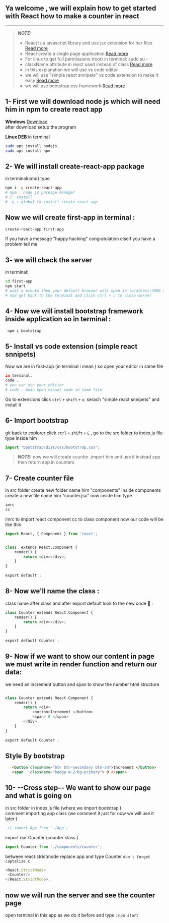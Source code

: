 ## Ya welcome , we will explain how to get started with React  how to make a counter in react
---------------------------------------------------------------
> **_NOTE:_** 
> - React is a javascript library and use jsx extension for her files [Read more](https://www.geeksforgeeks.org/jsx-full-form/)<br>
> - React create a single page application [Read more ](https://en.wikipedia.org/wiki/Single-page_application)
> - For linux to get full permissions (root) in terminal: sudo su -
> - className attribute in react used instead of class [Read more ](https://www.geeksforgeeks.org/why-react-uses-classname-over-class-attribute/)
> - in this explanation we will use vs code editor 
> - we will use "simple react snnipets" vs code extension to make it easy [Read more](https://www.digitalocean.com/community/posts/write-react-faster-with-simple-react-snippets)
> - we will use bootstrap css framework [Read more](https://websuggestion.com/why-bootstrap-is-better-than-css/)

## 1- First we will download node js which will need him in npm to create react app
 **Windows** [Download](https://nodejs.org/dist/v16.13.0/node-v16.13.0-x64.msi) <br>
 after download setup the program <br>
 
 **Linux DEB** in terminal <br>
 ```bash
 sudo apt install nodejs  
 sudo apt install npm 
 ```
 ## 2- We will install create-react-app package
 in terminal(cmd) type
 ```bash
 npm i -g create-react-app
 # npm : node js package manager
 # i: install
 # -g : global to install create-react-app
 
 ```
 ## Now we will create  first-app in terminal :
 ```bash
 create-react-app first-app 
 ```
 If you have a message "happy hacking" congratulation 
 elseif you have a problem tell me 
 ## 
## 3- we will check the server 
in terminal:
```bash
cd first-app
npm start 
# wait a minute then your default browser will open in localhost:3000 and react logo will appear 
# now get back to the terminal and click ctrl + c to close server 
```
## 4- Now we will install bootstrap framework inside application so in terminal :
```bash
 npm i bootstrap 
```
## 5- Install vs code extension (simple react snnipets) 
Now we are in first-app (in terminal i mean ) so open your editor in same file 
```bash
in terminal: 
code . 
# you can use your editior 
# code . mean open visual code in same file 
```
Go to extensions click `ctrl` `+` `shift` `+` `x`:
serach "simple react snnipets" and install it 

## 6- Import bootstrap 
git back to explorer click `ctrl` `+` `shift` `+` `E` , go to the src folder to index.js file type inside him 
```python
import "bootstrap/dist/css/bootstrap.css";
```
> _**NOTE:**_ now we will create counter ,import him and use it instead app then return app in counters 
## 7- Create counter file 
in src folder create new folder name him "components"
inside components create a new file name him "counter.jsx" 
now inside him type 
```javascript 
imrc 
cc
```
imrc to import react component 
cc to class component 
now our code will be like this 
```python 
import React, { Component } from 'react';


class  extends React.Component {
    render() { 
        return <div></div>;
    }
}
 
export default ;
```
## 8- Now we'll name the class : 
class name after class and after export default 
look to the new code 👀 :
```python 
class Counter extends React.Component {
    render() { 
        return <div></div>;
    }
}
 
export default Counter ;
``` 
## 9- Now if we want to show our content in page we must write in render function and return our data:
we need an increment button and span to show the number 
html structure 
```python 

class Counter extends React.Component {
    render() { 
        return <div>
            <button>Increment </button>
            <span> 0 </span>
        </div>;
    }
}
 
export default Counter ;
```
## Style By bootstrap 
```html 
   <button className="btn btn-secondary btn-sm">Increment </button>
   <span   className="badge m-2 bg-primary"> 0 </span>
```
## 10- --Cross step-- We want to show our page and what is going on 
  in src folder in index.js file (where we import bootstrap )<br>
  comment importing app class (we comment it just for now we will use it later )
  ```javascript
   // import App from './App';
   ```
   import our Counter (counter class )
   ```javascript
   import Counter from './components/counter';
   ```
   between react.strictmode replace app and type Counter 
   `don't forget captalize c `
   ```javascript 
   <React.StrictMode>
    <Counter/>
  </React.StrictMode>,
  ``` 
  ## now we will run the server and see the counter page 
  open terminal in this app  as we do it before and type :
   `npm start`
   




